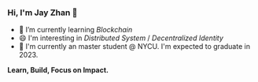 ### Hi, I'm Jay Zhan 👋

- 🌱 I’m currently learning *Blockchain*
- 😄 I'm interesting in *Distributed System* / *Decentralized Identity*
- 🏫 I'm currently an master student @ NYCU. I'm expected to graduate in 2023.

**Learn, Build, Focus on Impact.**

<!--
**jayzhan211/jayzhan211** is a ✨ _special_ ✨ repository because its `README.md` (this file) appears on your GitHub profile.

Here are some ideas to get you started:

- 🔭 I’m currently working on ...
- 🌱 I’m currently learning ...
- 👯 I’m looking to collaborate on ...
- 🤔 I’m looking for help with ...
- 💬 Ask me about ...
- 📫 How to reach me: ...
- 😄 Pronouns: ...
- ⚡ Fun fact: ...
-->
